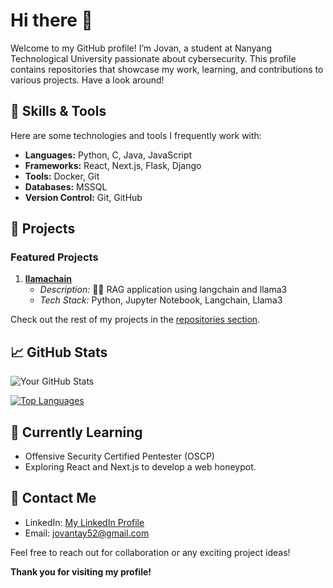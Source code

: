 # Hi there 👋

Welcome to my GitHub profile! I’m Jovan, a student at Nanyang Technological University passionate about cybersecurity. This profile contains repositories that showcase my work, learning, and contributions to various projects. Have a look around!

## 🔧 **Skills & Tools**
Here are some technologies and tools I frequently work with:

- **Languages:** Python, C, Java, JavaScript
- **Frameworks:** React, Next.js, Flask, Django
- **Tools:** Docker, Git
- **Databases:** MSSQL
- **Version Control:** Git, GitHub

## 🚀 **Projects**
### Featured Projects

1. **[llamachain](link-to-repository)**
   - _Description:_ 🦙🔗 RAG application using langchain and llama3
   - _Tech Stack:_ Python, Jupyter Notebook, Langchain, Llama3

Check out the rest of my projects in the [repositories section](https://github.com/jovantay521?tab=repositories).

## 📈 **GitHub Stats**
![Your GitHub Stats](https://github-readme-stats.vercel.app/api?username=jovantay521&show_icons=true&hide=stars&count_private=true&theme=default)

[![Top Languages](https://github-readme-stats.vercel.app/api/top-langs/?username=jovantay521&layout=compact)](https://github.com/your-username?tab=repositories)

## 🌱 **Currently Learning**
- Offensive Security Certified Pentester (OSCP)
- Exploring React and Next.js to develop a web honeypot.

## 📝 **Contact Me**
- LinkedIn: [My LinkedIn Profile](https://www.linkedin.com/in/jovan-tay-774399232/)
- Email: [jovantay52@gmail.com](mailto:jovantay521@gmail.com)

Feel free to reach out for collaboration or any exciting project ideas!

**Thank you for visiting my profile!**

